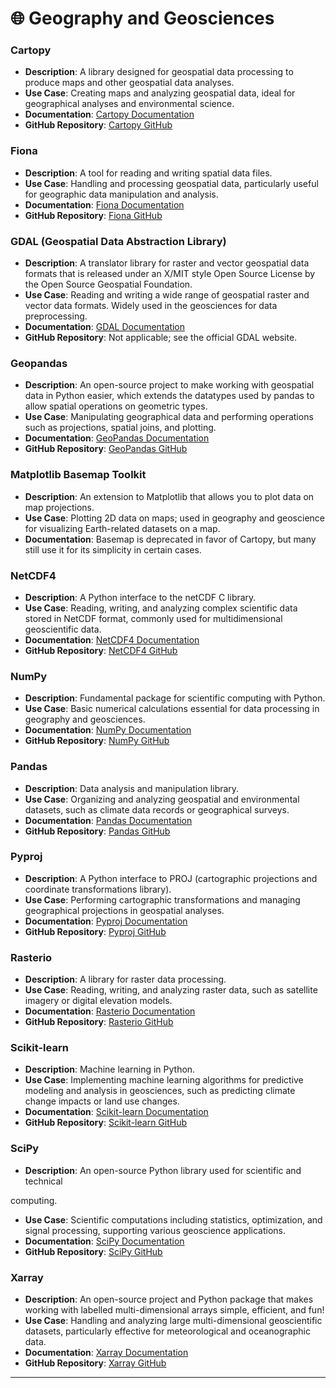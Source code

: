 # 🌐 Geography and Geosciences

### Cartopy

* **Description**: A library designed for geospatial data processing to produce maps and other geospatial data analyses.
* **Use Case**: Creating maps and analyzing geospatial data, ideal for geographical analyses and environmental science.
* **Documentation**: [Cartopy Documentation](https://scitools.org.uk/cartopy/docs/latest/)
* **GitHub Repository**: [Cartopy GitHub](https://github.com/SciTools/cartopy)

### Fiona

* **Description**: A tool for reading and writing spatial data files.
* **Use Case**: Handling and processing geospatial data, particularly useful for geographic data manipulation and analysis.
* **Documentation**: [Fiona Documentation](https://fiona.readthedocs.io/en/latest/)
* **GitHub Repository**: [Fiona GitHub](https://github.com/Toblerity/Fiona)

### GDAL (Geospatial Data Abstraction Library)

* **Description**: A translator library for raster and vector geospatial data formats that is released under an X/MIT style Open Source License by the Open Source Geospatial Foundation.
* **Use Case**: Reading and writing a wide range of geospatial raster and vector data formats. Widely used in the geosciences for data preprocessing.
* **Documentation**: [GDAL Documentation](https://gdal.org/)
* **GitHub Repository**: Not applicable; see the official GDAL website.

### Geopandas

* **Description**: An open-source project to make working with geospatial data in Python easier, which extends the datatypes used by pandas to allow spatial operations on geometric types.
* **Use Case**: Manipulating geographical data and performing operations such as projections, spatial joins, and plotting.
* **Documentation**: [GeoPandas Documentation](https://geopandas.org/)
* **GitHub Repository**: [GeoPandas GitHub](https://github.com/geopandas/geopandas)

### Matplotlib Basemap Toolkit

* **Description**: An extension to Matplotlib that allows you to plot data on map projections.
* **Use Case**: Plotting 2D data on maps; used in geography and geoscience for visualizing Earth-related datasets on a map.
* **Documentation**: Basemap is deprecated in favor of Cartopy, but many still use it for its simplicity in certain cases.

### NetCDF4

* **Description**: A Python interface to the netCDF C library.
* **Use Case**: Reading, writing, and analyzing complex scientific data stored in NetCDF format, commonly used for multidimensional geoscientific data.
* **Documentation**: [NetCDF4 Documentation](https://unidata.github.io/netcdf4-python/netCDF4/index.html)
* **GitHub Repository**: [NetCDF4 GitHub](https://github.com/Unidata/netcdf4-python)

### NumPy

* **Description**: Fundamental package for scientific computing with Python.
* **Use Case**: Basic numerical calculations essential for data processing in geography and geosciences.
* **Documentation**: [NumPy Documentation](https://numpy.org/doc/)
* **GitHub Repository**: [NumPy GitHub](https://github.com/numpy/numpy)

### Pandas

* **Description**: Data analysis and manipulation library.
* **Use Case**: Organizing and analyzing geospatial and environmental datasets, such as climate data records or geographical surveys.
* **Documentation**: [Pandas Documentation](https://pandas.pydata.org/)
* **GitHub Repository**: [Pandas GitHub](https://github.com/pandas-dev/pandas)

### Pyproj

* **Description**: A Python interface to PROJ (cartographic projections and coordinate transformations library).
* **Use Case**: Performing cartographic transformations and managing geographical projections in geospatial analyses.
* **Documentation**: [Pyproj Documentation](https://pyproj4.github.io/pyproj/stable/)
* **GitHub Repository**: [Pyproj GitHub](https://github.com/pyproj4/pyproj)

### Rasterio

* **Description**: A library for raster data processing.
* **Use Case**: Reading, writing, and analyzing raster data, such as satellite imagery or digital elevation models.
* **Documentation**: [Rasterio Documentation](https://rasterio.readthedocs.io/en/latest/)
* **GitHub Repository**: [Rasterio GitHub](https://github.com/mapbox/rasterio)

### Scikit-learn

* **Description**: Machine learning in Python.
* **Use Case**: Implementing machine learning algorithms for predictive modeling and analysis in geosciences, such as predicting climate change impacts or land use changes.
* **Documentation**: [Scikit-learn Documentation](https://scikit-learn.org/stable/)
* **GitHub Repository**: [Scikit-learn GitHub](https://github.com/scikit-learn/scikit-learn)

### SciPy

* **Description**: An open-source Python library used for scientific and technical

computing.

* **Use Case**: Scientific computations including statistics, optimization, and signal processing, supporting various geoscience applications.
* **Documentation**: [SciPy Documentation](https://www.scipy.org/)
* **GitHub Repository**: [SciPy GitHub](https://github.com/scipy/scipy)

### Xarray

* **Description**: An open-source project and Python package that makes working with labelled multi-dimensional arrays simple, efficient, and fun!
* **Use Case**: Handling and analyzing large multi-dimensional geoscientific datasets, particularly effective for meteorological and oceanographic data.
* **Documentation**: [Xarray Documentation](http://xarray.pydata.org/en/stable/)
* **GitHub Repository**: [Xarray GitHub](https://github.com/pydata/xarray)

***

